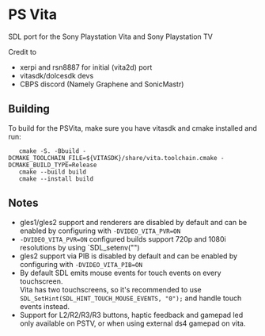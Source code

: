 PS Vita
=======
SDL port for the Sony Playstation Vita and Sony Playstation TV

Credit to
* xerpi and rsn8887 for initial (vita2d) port
* vitasdk/dolcesdk devs
* CBPS discord (Namely Graphene and SonicMastr)

Building
--------
To build for the PSVita, make sure you have vitasdk and cmake installed and run:
```
   cmake -S. -Bbuild -DCMAKE_TOOLCHAIN_FILE=${VITASDK}/share/vita.toolchain.cmake -DCMAKE_BUILD_TYPE=Release
   cmake --build build
   cmake --install build
```


Notes
-----
* gles1/gles2 support and renderers are disabled by default and can be enabled by configuring with `-DVIDEO_VITA_PVR=ON`
* `-DVIDEO_VITA_PVR=ON` configured builds support 720p and 1080i resolutions by using `SDL_setenv("")
* gles2 support via PIB is disabled by default and can be enabled by configuring with `-DVIDEO_VITA_PIB=ON`
* By default SDL emits mouse events for touch events on every touchscreen.  
  Vita has two touchscreens, so it's recommended to use `SDL_SetHint(SDL_HINT_TOUCH_MOUSE_EVENTS, "0");` and handle touch events instead.
* Support for L2/R2/R3/R3 buttons, haptic feedback and gamepad led only available on PSTV, or when using external ds4 gamepad on vita.
